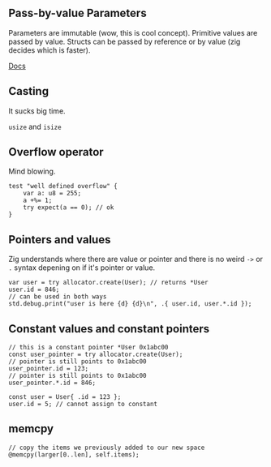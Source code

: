 ## Pass-by-value Parameters

Parameters are immutable (wow, this is cool concept). Primitive values are passed by value.
Structs can be passed by reference or by value (zig decides which is faster).

[Docs](https://ziglang.org/documentation/master/#toc-Pass-by-value-Parameters)

## Casting

It sucks big time.

`usize` and `isize`

## Overflow operator

Mind blowing.

```zig
test "well defined overflow" {
    var a: u8 = 255;
    a +%= 1;
    try expect(a == 0); // ok
}
```

## Pointers and values

Zig understands where there are value or pointer and there is no weird `->` or `.` syntax depening on
if it's pointer or value.

```zig
var user = try allocator.create(User); // returns *User
user.id = 846;
// can be used in both ways
std.debug.print("user is here {d} {d}\n", .{ user.id, user.*.id });
```

## Constant values and constant pointers

```zig
// this is a constant pointer *User 0x1abc00
const user_pointer = try allocator.create(User);
// pointer is still points to 0x1abc00
user_pointer.id = 123;
// pointer is still points to 0x1abc00
user_pointer.*.id = 846;

const user = User{ .id = 123 };
user.id = 5; // cannot assign to constant
```

## memcpy

```zig
// copy the items we previously added to our new space
@memcpy(larger[0..len], self.items);
```
